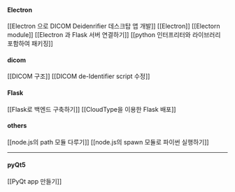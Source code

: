 #### Electron

[[Electron 으로 DICOM Deidenrifier 데스크탑 앱 개발]]
[[Electron]]
[[Electorn module]]
[[Electron 과 Flask 서버 연결하기]]
[[python 인터프리터와 라이브러리 포함하여 패키징]]
#### dicom
[[DICOM 구조]]
[[DICOM de-Identifier script 수정]]
#### Flask
[[Flask로 백엔드 구축하기]]
[[CloudType을 이용한 Flask 배포]]


#### others
[[node.js의 path 모듈 다루기]]
[[node.js의 spawn 모듈로 파이썬 실행하기]]

---
#### pyQt5
[[PyQt app 만들기]]



